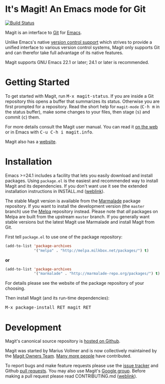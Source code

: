 It's Magit!  An Emacs mode for Git
==================================

[![Build Status](https://travis-ci.org/magit/magit.png?branch=maint,master,next)](https://travis-ci.org/magit/magit)

Magit is an interface to [Git][git] for [Emacs][emacs].

Unlike Emacs's native [version control support][vc] which strives to
provide a unified interface to various version control systems, Magit
only supports Git and can therefor take full advantage of its native
features.

Magit supports GNU Emacs 22.1 or later; 24.1 or later is recommended.

Getting Started
===============

To get started with Magit, run <kbd>M-x magit-status</kbd>.  If you
are inside a Git repository this opens a buffer that summarizes its
status.  Otherwise you are first prompted for a repository.  Read the
short help for `magit-mode` (<kbd>C-h m</kbd> in the status buffer),
make some changes to your files, then stage (<kbd>s</kbd>) and commit
(<kbd>c</kbd>) them.

For more details consult the Magit user manual.  You can read it
[on the web][manual] or in Emacs with <kbd>C-u C-h i magit.info</kbd>.

Magit also has a [website][website].

Installation
============

Emacs >=24.1 includes a facility that lets you easily download and
install packages.  Using `package.el` is the easiest and recommended
way to install Magit and its dependencies.  If you don't want use it
see the extended installation instructions in INSTALL.md
([weblink][installing]).

The stable Magit version is available from the [Marmalade][marmalade]
package repository.  If you want to install the development version
(the `master` branch) use the [Melpa][melpa] repository instead.
Please note that *all* packages on Melpa are built from the upstream
`master` branch.  If you generally want stable versions but the latest
Magit use Marmalade and install Magit from Git.

First tell `package.el` to use one of the package repository:

```lisp
(add-to-list 'package-archives
             '("melpa" . "http://melpa.milkbox.net/packages/") t)
```

**or**

```lisp
(add-to-list 'package-archives
             '("marmalade" . "http://marmalade-repo.org/packages/") t)
```

For details please see the website of the package repository of your
choosing.

Then install Magit (and its run-time dependencies):

<kbd>M-x package-install RET magit RET</kbd>

Development
===========

Magit's canonical source repository is
[hosted on Github][development].

Magit was started by Marius Vollmer and is now collectively maintained
by the [Magit Owners Team][owners].  [Many more people][contributors]
have contributed.

To report bugs and make feature requests please use the
[issue tracker][issues] and Github [pull requests][pulls].  You may
also use Magit's [Google group][group].  Before making a pull request
please read CONTRIBUTING.md ([weblink][contributing]).


[contributing]: https://github.com/magit/magit/blob/maint/CONTRIBUTING.md
[contributors]: https://github.com/magit/magit/contributors
[development]: http://github.com/magit/magit
[download]: https://github.com/downloads/magit/magit/magit-1.2.0.tar.gz
[group]: https://groups.google.com/forum/?fromgroups#!forum/magit
[installing]: https://github.com/magit/magit/blob/maint/INSTALL.md
[issues]: https://github.com/magit/magit/issues
[manual]: http://magit.github.com/magit/magit.html
[owners]: https://github.com/magit?tab=members
[pulls]: https://github.com/magit/magit/pulls
[screencast]: http://vimeo.com/2871241
[website]: http://magit.github.com/magit

[cl-lib]: http://elpa.gnu.org/packages/cl-lib.html
[el-x]: https://github.com/sigma/el-x
[emacs]: http://www.gnu.org/software/emacs
[ert]: https://github.com/ohler/ert
[git-wip]: https://github.com/bartman/git-wip
[git]: http://git-scm.com
[marmalade]: http://marmalade-repo.org
[melpa]: http://melpa.milkbox.net
[mocker]: https://github.com/sigma/mocker.el
[vc]: http://www.gnu.org/software/emacs/manual/html_node/emacs/Version-Control.html

